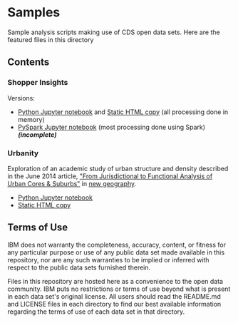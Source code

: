 # Samples

Sample analysis scripts making use of CDS open data sets. Here are the featured files in this directory

## Contents

### Shopper Insights

Versions:

- [Python Jupyter notebook](shopper_insights.ipynb) and [Static HTML copy](http://ibm-cds-labs.github.io/open-data/samples/shopper_insights.html) (all processing done in memory)
- [PySpark Jupyter notebook](shopper_insights_pyspark.ipynb) (most processing done using Spark) ***(incomplete)***

### Urbanity

Exploration of an academic study of urban structure and density described in the June 2014 article, ["From Jurisdictional to Functional Analysis of Urban Cores & Suburbs"](http://www.newgeography.com/content/004349-from-jurisdictional-functional-analysis-urban-cores-suburbs) in [new geography](http://www.newgeography.com/). 

- [Python Jupyter notebook](urbanity.ipynb) 
- [Static HTML copy](http://ibm-cds-labs.github.io/open-data/samples/urbanity.html)


## Terms of Use

IBM does not warranty the completeness, accuracy, content, or fitness for any particular purpose or use of any public data set made available in this repository, nor are any such warranties to be implied or inferred with respect to the public data sets furnished therein.

Files in this repository are hosted here as a convenience to the open data community. IBM puts no restrictions or terms of use beyond what is present in each data set's original license. All users should read the README.md and LICENSE files in each directory to find our best available information regarding the terms of use of each data set in that directory. 
